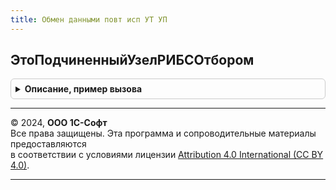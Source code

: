 ```yaml
---
title: Обмен данными повт исп УТ УП
---
```



## ЭтоПодчиненныйУзелРИБСОтбором
<details style="margin: 1em 0; padding: 0.5em; border: 1px solid #ccc; border-radius: 6px;">

<summary style="font-weight: bold; cursor: pointer;">Описание, пример вызова</summary>

```bsl

// Определяет является ли данная информационная база
// подчиненным узлом РИБ с фильтрами по подразделению.
//
// Возвращаемое значение:
//  Булево - признак подчиненного узла РИБ с фильтрами.
Функция ЭтоПодчиненныйУзелРИБСОтбором() Экспорт
```

Пример вызова
```bsl
Результат = ОбменДаннымиПовтИспУТУП.ЭтоПодчиненныйУзелРИБСОтбором() 
```
</details>

---

© 2024, **ООО 1С-Софт**  
Все права защищены. Эта программа и сопроводительные материалы предоставляются  
в соответствии с условиями лицензии [Attribution 4.0 International (CC BY 4.0)](https://creativecommons.org/licenses/by/4.0/legalcode).

---
